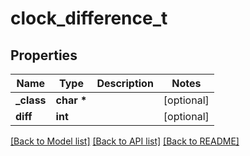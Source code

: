 # clock_difference_t

## Properties
Name | Type | Description | Notes
------------ | ------------- | ------------- | -------------
**_class** | **char \*** |  | [optional] 
**diff** | **int** |  | [optional] 

[[Back to Model list]](../README.md#documentation-for-models) [[Back to API list]](../README.md#documentation-for-api-endpoints) [[Back to README]](../README.md)



